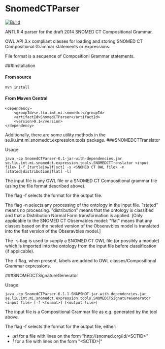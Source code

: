 SnomedCTParser
==============

[![Build](https://travis-ci.org/danka74/SnomedCTParser.png)](https://travis-ci.org/danka74/SnomedCTParser)

ANTLR 4 parser for the draft 2014 SNOMED CT Compositional Grammar.

OWL API 3.x compliant classes for loading and storing SNOMED CT Compositional Grammar statements or expressions.

File format is a sequence of 
Compositionl Grammar statements.

###Installation

#### From source
```
mvn install
```

#### From Maven Central
```
<dependency>
    <groupId>se.liu.imt.mi.snomedct</groupId>
    <artifactId>SnomedCTParser</artifactId>
    <version>0.1</version>
</dependency>
```
Additionally, there are some utility methods in the se.liu.imt.mi.snomedct.expression.tools package.
###SNOMEDCTTranslator

Usage:
```
java -cp SnomedCTParser-0.1-jar-with-dependencies.jar se.liu.imt.mi.snomedct.expression.tools.SNOMEDCTTranslator <input file> [-f [turtle|owlf|sct] -s <SNOMED CT OWL file> -n [stated|distribution|flat] -l]
```

The input file is any OWL file or a SNOMED CT Compositional grammar file (using the file format described above).

The flag -f selects the format for the output file.

The flag -n selects any processing of the ontology in the input file. "stated" means no processing. "distribution" means that the ontology is classified and that a Distribution Normal Form transformation is applied. [Only applicable to the SNOMED CT Observables model: "flat" means that any classes based on the nested version of the Obseravbles model is translated into the flat version of the Obseravbles model.]

The -s flag is used to supply a SNOMED CT OWL file (or possibly a module) which is imported into the ontology from the input file before classification (if applicable).

The -l flag, when present, labels are added to OWL classes/Compositional Grammar expressions.

###SNOMEDCTSignatureGenerator

Usage:
```
java -cp SnomedCTParser-0.1.1-SNAPSHOT-jar-with-dependencies.jar se.liu.imt.mi.snomedct.expression.tools.SNOMEDCTSignatureGenerator <input file> [-f <format>] [<output file>]
```

The input file is a Compositional Grammar file as e.g. generated by the tool above.

The flag -f selects the format for the output file, either:
* *url* for a file with lines on the form "http:<i></i>//snomed.org/id/&lt;SCTID&gt;"
* *|* for a file with lines on the form "&lt;SCTID&gt;|"
